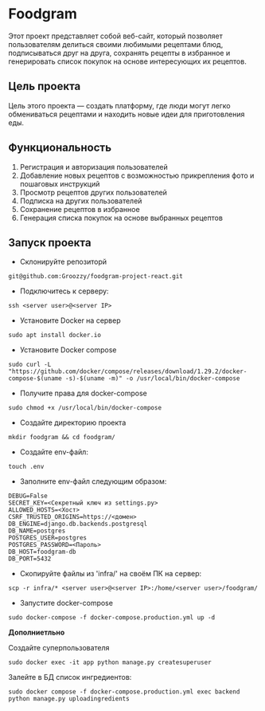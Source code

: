 # Foodgram

Этот проект представляет собой веб-сайт, который позволяет пользователям делиться своими любимыми рецептами блюд, подписываться друг на друга, сохранять рецепты в избранное и генерировать список покупок на основе интересующих их рецептов.

## Цель проекта

Цель этого проекта — создать платформу, где люди могут легко обмениваться рецептами и находить новые идеи для приготовления еды.

## Функциональность

1. Регистрация и авторизация пользователей
2. Добавление новых рецептов с возможностью прикрепления фото и пошаговых инструкций
3. Просмотр рецептов других пользователей
4. Подписка на других пользователей
5. Сохранение рецептов в избранное
6. Генерация списка покупок на основе выбранных рецептов


## Запуск проекта

- Склонируйте репозиторй

```text
git@github.com:Groozzy/foodgram-project-react.git
```

- Подключитесь к серверу:

```text
ssh <server user>@<server IP>
```

- Установите Docker на сервер

```text
sudo apt install docker.io
```

- Установите Docker compose

```text
sudo curl -L "https://github.com/docker/compose/releases/download/1.29.2/docker-compose-$(uname -s)-$(uname -m)" -o /usr/local/bin/docker-compose
```

- Получите права для docker-compose

```text
sudo chmod +x /usr/local/bin/docker-compose
```

- Создайте директорию проекта

```text
mkdir foodgram && cd foodgram/
```

- Создайте env-файл:

```text
touch .env
```

- Заполните env-файл следующим образом:

```text
DEBUG=False
SECRET_KEY=<Секретный ключ из settings.py>
ALLOWED_HOSTS=<Хост>
CSRF_TRUSTED_ORIGINS=https://<домен>
DB_ENGINE=django.db.backends.postgresql
DB_NAME=postgres
POSTGRES_USER=postgres
POSTGRES_PASSWORD=<Пароль>
DB_HOST=foodgram-db
DB_PORT=5432
```

- Скопируйте файлы из 'infra/' на своём ПК на сервер:

```text
scp -r infra/* <server user>@<server IP>:/home/<server user>/foodgram/
```

- Запустите docker-compose

```text
sudo docker-compose -f docker-compose.production.yml up -d
```

**Дополниетльно**

Создайте суперпользователя

```text
sudo docker exec -it app python manage.py createsuperuser
```

Залейте в БД список ингредиентов:

```text
sudo docker compose -f docker-compose.production.yml exec backend python manage.py uploadingredients
```